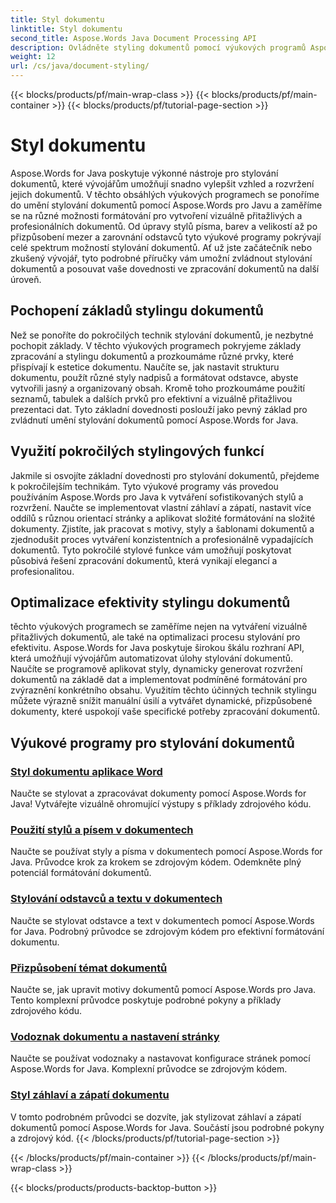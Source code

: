 ```yaml
---
title: Styl dokumentu
linktitle: Styl dokumentu
second_title: Aspose.Words Java Document Processing API
description: Ovládněte styling dokumentů pomocí výukových programů Aspose.Words for Java. Naučte se pokročilé techniky formátování pro vizuálně přitažlivé a efektivní dokumenty.
weight: 12
url: /cs/java/document-styling/
---
```


{{< blocks/products/pf/main-wrap-class >}}
{{< blocks/products/pf/main-container >}}
{{< blocks/products/pf/tutorial-page-section >}}

# Styl dokumentu


Aspose.Words for Java poskytuje výkonné nástroje pro stylování dokumentů, které vývojářům umožňují snadno vylepšit vzhled a rozvržení jejich dokumentů. V těchto obsáhlých výukových programech se ponoříme do umění stylování dokumentů pomocí Aspose.Words pro Javu a zaměříme se na různé možnosti formátování pro vytvoření vizuálně přitažlivých a profesionálních dokumentů. Od úpravy stylů písma, barev a velikostí až po přizpůsobení mezer a zarovnání odstavců tyto výukové programy pokrývají celé spektrum možností stylování dokumentů. Ať už jste začátečník nebo zkušený vývojář, tyto podrobné příručky vám umožní zvládnout stylování dokumentů a posouvat vaše dovednosti ve zpracování dokumentů na další úroveň.

## Pochopení základů stylingu dokumentů

Než se ponoříte do pokročilých technik stylování dokumentů, je nezbytné pochopit základy. V těchto výukových programech pokryjeme základy zpracování a stylingu dokumentů a prozkoumáme různé prvky, které přispívají k estetice dokumentu. Naučíte se, jak nastavit strukturu dokumentu, použít různé styly nadpisů a formátovat odstavce, abyste vytvořili jasný a organizovaný obsah. Kromě toho prozkoumáme použití seznamů, tabulek a dalších prvků pro efektivní a vizuálně přitažlivou prezentaci dat. Tyto základní dovednosti poslouží jako pevný základ pro zvládnutí umění stylování dokumentů pomocí Aspose.Words for Java.

## Využití pokročilých stylingových funkcí

Jakmile si osvojíte základní dovednosti pro stylování dokumentů, přejdeme k pokročilejším technikám. Tyto výukové programy vás provedou používáním Aspose.Words pro Java k vytváření sofistikovaných stylů a rozvržení. Naučte se implementovat vlastní záhlaví a zápatí, nastavit více oddílů s různou orientací stránky a aplikovat složité formátování na složité dokumenty. Zjistíte, jak pracovat s motivy, styly a šablonami dokumentů a zjednodušit proces vytváření konzistentních a profesionálně vypadajících dokumentů. Tyto pokročilé stylové funkce vám umožňují poskytovat působivá řešení zpracování dokumentů, která vynikají elegancí a profesionalitou.

## Optimalizace efektivity stylingu dokumentů

těchto výukových programech se zaměříme nejen na vytváření vizuálně přitažlivých dokumentů, ale také na optimalizaci procesu stylování pro efektivitu. Aspose.Words for Java poskytuje širokou škálu rozhraní API, která umožňují vývojářům automatizovat úlohy stylování dokumentů. Naučíte se programově aplikovat styly, dynamicky generovat rozvržení dokumentů na základě dat a implementovat podmíněné formátování pro zvýraznění konkrétního obsahu. Využitím těchto účinných technik stylingu můžete výrazně snížit manuální úsilí a vytvářet dynamické, přizpůsobené dokumenty, které uspokojí vaše specifické potřeby zpracování dokumentů.

## Výukové programy pro stylování dokumentů
### [Styl dokumentu aplikace Word](./word-document-styling/)
Naučte se stylovat a zpracovávat dokumenty pomocí Aspose.Words for Java! Vytvářejte vizuálně ohromující výstupy s příklady zdrojového kódu. 
### [Použití stylů a písem v dokumentech](./applying-styles-fonts/)
Naučte se používat styly a písma v dokumentech pomocí Aspose.Words for Java. Průvodce krok za krokem se zdrojovým kódem. Odemkněte plný potenciál formátování dokumentů.
### [Stylování odstavců a textu v dokumentech](./styling-paragraphs-text/)
Naučte se stylovat odstavce a text v dokumentech pomocí Aspose.Words for Java. Podrobný průvodce se zdrojovým kódem pro efektivní formátování dokumentu.
### [Přizpůsobení témat dokumentů](./customizing-document-themes/)
Naučte se, jak upravit motivy dokumentů pomocí Aspose.Words pro Java. Tento komplexní průvodce poskytuje podrobné pokyny a příklady zdrojového kódu.
### [Vodoznak dokumentu a nastavení stránky](./document-watermarking-page-setup/)
Naučte se používat vodoznaky a nastavovat konfigurace stránek pomocí Aspose.Words for Java. Komplexní průvodce se zdrojovým kódem.
### [Styl záhlaví a zápatí dokumentu](./document-header-footer-styling/)
V tomto podrobném průvodci se dozvíte, jak stylizovat záhlaví a zápatí dokumentů pomocí Aspose.Words for Java. Součástí jsou podrobné pokyny a zdrojový kód.
{{< /blocks/products/pf/tutorial-page-section >}}

{{< /blocks/products/pf/main-container >}}
{{< /blocks/products/pf/main-wrap-class >}}

{{< blocks/products/products-backtop-button >}}
